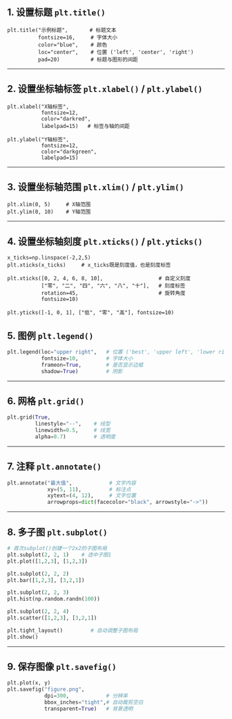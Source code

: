 ## 1. 设置标题 `plt.title()`

```
plt.title("示例标题",       # 标题文本
          fontsize=16,     # 字体大小
          color="blue",    # 颜色
          loc="center",    # 位置 ('left', 'center', 'right')
          pad=20)          # 标题与图形的间距
```

------

## 2. 设置坐标轴标签 `plt.xlabel()` / `plt.ylabel()`

```
plt.xlabel("X轴标签", 
           fontsize=12, 
           color="darkred",
           labelpad=15)   # 标签与轴的间距

plt.ylabel("Y轴标签", 
           fontsize=12, 
           color="darkgreen",
           labelpad=15)
```

------

## 3. 设置坐标轴范围 `plt.xlim()` / `plt.ylim()`

```
plt.xlim(0, 5)     # X轴范围
plt.ylim(0, 10)    # Y轴范围
```

------

## 4. 设置坐标轴刻度 `plt.xticks()` / `plt.yticks()`

```
x_ticks=np.linspace(-2,2,5)
plt.xticks(x_ticks)		# x_ticks既是刻度值，也是刻度标签

plt.xticks([0, 2, 4, 6, 8, 10],   				 # 自定义刻度
           ["零", "二", "四", "六", "八", "十"],   # 刻度标签
           rotation=45,                          # 旋转角度
           fontsize=10)

plt.yticks([-1, 0, 1], ["低", "零", "高"], fontsize=10)
```

## 5. 图例 `plt.legend()`

```python
plt.legend(loc="upper right",   # 位置 ('best', 'upper left', 'lower right'...)
           fontsize=10,         # 字体大小
           frameon=True,        # 是否显示边框
           shadow=True)         # 阴影
```

---

## 6. 网格 `plt.grid()`

```python
plt.grid(True, 
         linestyle="--",    # 线型
         linewidth=0.5,     # 线宽 
         alpha=0.7)         # 透明度
```

---

## 7. 注释 `plt.annotate()`

```python
plt.annotate("最大值",            # 文字内容 
             xy=(5, 11),         # 标注点
             xytext=(4, 12),     # 文字位置
             arrowprops=dict(facecolor="black", arrowstyle="->"))
```

---

## 8. 多子图 `plt.subplot()`

```python
# 首次subplot()创建一个2x2的子图布局
plt.subplot(2, 2, 1)    # 选中子图1
plt.plot([1,2,3], [1,2,3])

plt.subplot(2, 2, 2)
plt.bar([1,2,3], [3,2,1])

plt.subplot(2, 2, 3)
plt.hist(np.random.randn(100))

plt.subplot(2, 2, 4)
plt.scatter([1,2,3], [3,2,1])

plt.tight_layout()         # 自动调整子图布局
plt.show()
```

---

## 9. 保存图像 `plt.savefig()`

```python
plt.plot(x, y)
plt.savefig("figure.png", 
            dpi=300,            # 分辨率
            bbox_inches="tight",# 自动裁剪空白
            transparent=True)   # 背景透明
```